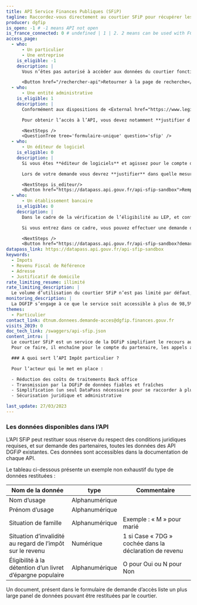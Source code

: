 ```yaml
---
title: API Service Finances Publiques (SFiP)
tagline: Raccordez-vous directement au courtier SFiP pour récupérer les données nécessaires à vos téléservices. Ce nouveau service rassemblera pour vous les données strictement nécessaires issues de différentes API de la DGFiP, en excluant les données intermédiaires.
producer: dgfip
is_open: -1 # -1 means API not open
is_france_connected: 0 # undefined | 1 | 2. 2 means can be used with FC, 2 means has to be used with FC
access_page:
  - who:
      - Un particulier
      - Une entreprise
    is_eligible: -1
    description: |
      Vous n’êtes pas autorisé à accèder aux données du courtier fonctionnel SFiP.

      <Button href="/rechercher-api">Retourner à la page de recherche</Button>
  - who:
      - Une entité administrative
    is_eligible: 1
    description: |
      Conformément aux dispositions de <External href="https://www.legifrance.gouv.fr/affichCodeArticle.do?cidTexte=LEGITEXT000031366350&idArticle=LEGIARTI000031367412&dateTexte=&categorieLien=cid">l’article L114-8</External> du *code des relations entre le public et l’administration*, seules les administrations sont habilitées à échanger entre elles des informations ou données strictement nécessaires pour traiter une démarche.

      Pour obtenir l’accès à l’API, vous devez notamment **justifier d’une simplification pour les citoyens** et vous engager à n’accéder qu’aux données strictement nécessaires à la démarche conformément au principe de proportionnalité.

      <NextSteps />
      <QuestionTree tree='formulaire-unique' question='sfip' />
  - who:
      - Un éditeur de logiciel
    is_eligible: 0
    description: |
      Si vous êtes **éditeur de logiciels** et agissez pour le compte d’une administration ou d’une collectivité, vous pouvez remplir une demande d’habilitation au courtier fonctionnel SFiP vous-même pour l’entité que vous représentez, dans le cadre de [l’article L114-8](https://www.legifrance.gouv.fr/affichCodeArticle.do?cidTexte=LEGITEXT000031366350&idArticle=LEGIARTI000031367412&dateTexte=&categorieLien=cid) du *code des relations entre le public et l’administration*.

      Lors de votre demande vous devrez **justifier** dans quelle mesure l’entité pour laquelle vous opérez rentre dans ce cadre juridique.

      <NextSteps is_editeur/>
      <Button href="https://datapass.api.gouv.fr/api-sfip-sandbox">Remplir une demande</Button>
  - who:
      - Un établissement bancaire
    is_eligible: 0
    description: |
      Dans le cadre de la vérification de l’éligibilité au LEP, et conformément aux dispositions de l’article [L 166 AA du Livre de Procédures Fiscales](https://www.legifrance.gouv.fr/codes/article_lc/LEGIARTI000042627574/2022-06-15), l’administration fiscale indique aux établissements bancaires, à leur demande, si les personnes demandant l’ouverture d’un compte remplissent les conditions d’ouverture et de détention. Le [décret N° 2021-277 du 12 mars 2021](https://www.legifrance.gouv.fr/jorf/id/JORFTEXT000043246555) précise les modalités d’application de ce dispositif légal.

      Si vous entrez dans ce cadre, vous pouvez effectuer une demande d’habilitation à l’API Service Finances Publiques (SFiP).

      <NextSteps />
      <Button href="https://datapass.api.gouv.fr/api-sfip-sandbox?demarche=eligibilite_lep">Remplir une demande</Button>
datapass_link: https://datapass.api.gouv.fr/api-sfip-sandbox
keywords:
  - Impots
  - Revenu Fiscal de Référence
  - Adresse
  - Justificatif de domicile
rate_limiting_resume: illimité
rate_limiting_description: |
  Le volume d’utilisation du courtier SFiP n’est pas limité par défaut, mais fait l’objet d’une déclaration lors de votre demande d’accès. En cas d’utilisation abusive, la DGFiP se réserve le droit de restreindre et/ou couper votre accès à tout moment.
monitoring_description: |
  La DGFIP s’engage à ce que le service soit accessible à plus de 98,5% et à communiquer sur les coupures de service ponctuelles qui pourraient survenir.
themes:
  - Particulier
contact_link: dtnum.donnees.demande-acces@dgfip.finances.gouv.fr
visits_2019: 0
doc_tech_link: /swaggers/api-sfip.json
content_intro: |
  Le courtier SFiP est un service de la DGFiP simplifiant le recours aux différentes API de la DGFiP. Il permet aux partenaires : entité administrative (administration, ministère, organisme public, collectivité) ou entreprise ; de récupérer les données strictement nécessaires à la simplification des démarches des usagers et au processus de gestion des téléservices. 
  Pour ce faire, il enchaîne pour le compte du partenaire, les appels aux différentes API et restitue les données qu’il aura rassemblées en excluant les données intermédiaires.

  ### A quoi sert l’API Impôt particulier ?

  Pour l’acteur qui le met en place :

  - Réduction des coûts de traitements Back office
  - Transmission par la DGFiP de données fiables et fraîches
  - Simplification (un seul DataPass nécessaire pour se raccorder à plusieurs APIs)
  - Sécurisation juridique et administrative

last_update: 27/03/2023
---
```


### Les données disponibles dans l’API

L’API SFiP peut restituer sous réserve du respect des conditions juridiques requises, et sur demande des partenaires, toutes les données des API DGFiP existantes.
Ces données sont accessibles dans la documentation de chaque API.

Le tableau ci-dessous présente un exemple non exhaustif du type de données restituées :

| Nom de la donnée                                           | type           | Commentaire                                            |
| ---------------------------------------------------------- | -------------- | ------------------------------------------------------ |
| Nom d’usage                                                | Alphanumérique |                                                        |
| Prénom d’usage                                             | Alphanumérique |                                                        |
| Situation de famille                                       | Alphanumérique | Exemple : « M » pour marié                             |
| Situation d’invalidité au regard de l’impôt sur le revenu  | Numérique      | 1 si Case « 7DG » cochée dans la déclaration de revenu |
| Éligibilité à la détention d’un livret d’épargne populaire | Alphanumérique | O pour Oui ou N pour Non                               |

Un document, présent dans le formulaire de demande d’accès liste un plus large panel de données pouvant être restituées par le courtier.
